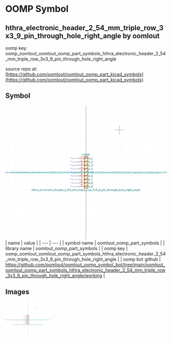# OOMP Symbol  
## hthra_electronic_header_2_54_mm_triple_row_3x3_9_pin_through_hole_right_angle  by oomlout  
  
oomp key: oomp_oomlout_oomlout_oomp_part_symbols_hthra_electronic_header_2_54_mm_triple_row_3x3_9_pin_through_hole_right_angle  
  
source repo at: [https://github.com/oomlout/oomlout_oomp_part_kicad_symbols](https://github.com/oomlout/oomlout_oomp_part_kicad_symbols)  
## Symbol  
  
[![working.png](working_600.png)](working.png)  
| name | value | 
| --- | --- | 
| symbol name | oomlout_oomp_part_symbols | 
| library name | oomlout_oomp_part_symbols | 
| oomp key | oomp_oomlout_oomlout_oomp_part_symbols_hthra_electronic_header_2_54_mm_triple_row_3x3_9_pin_through_hole_right_angle | 
| oomp bot github | https://github.com/oomlout/oomlout_oomp_symbol_bot/tree/main/oomlout_oomlout_oomp_part_symbols_hthra_electronic_header_2_54_mm_triple_row_3x3_9_pin_through_hole_right_angle/working | 
## Images  
  
[![working.png](working_140.png)](working.png)  
